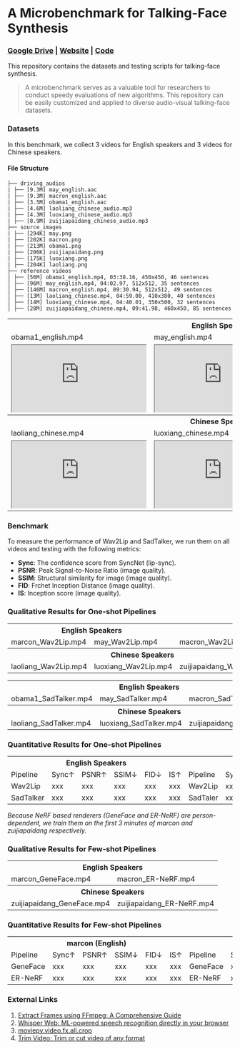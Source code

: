 # A Microbenchmark for Talking-Face Synthesis
### [**Google Drive**](https://drive.google.com/drive/folders/1vBse3rgHd3JfTGNFXC-oUZs5DR9B5Mep?usp=sharing) | [**Website**](https://jason-cs18.github.io/awesome-avatar/benchmarks/) | [**Code**](https://github.com/Jason-cs18/awesome-avatar/tree/main/benchmarks)

This repository contains the datasets and testing scripts for talking-face synthesis.

> A microbenchmark serves as a valuable tool for researchers to conduct speedy evaluations of new algorithms. This repository can be easily customized and applied to diverse audio-visual talking-face datasets.

### Datasets
In this benchmark, we collect 3 videos for English speakers and 3 videos for Chinese speakers.

<!-- <img src="https://github.com/Jason-cs18/awesome-avatar/blob/main/benchmarks/assets/file_structure.png"/>

![File Structure](https://github.com/Jason-cs18/awesome-avatar/blob/main/benchmarks/assets/file_structure.png "Magic Gardens") -->

<!-- ![](https://github.com/Jason-cs18/awesome-avatar/blob/main/benchmarks/assets/file_structure.png) -->

#### File Structure
```
├── driving_audios
| ├── [9.3M] may_english.aac
| ├── [9.3M] macron_english.aac
| ├── [3.5M] obama1_english.aac
| ├── [4.6M] laoliang_chinese_audio.mp3
| ├── [4.3M] luoxiang_chinese_audio.mp3
| ├── [8.9M] zuijiapaidang_chinese_audio.mp3
├── source_images
| ├── [294K] may.png
| ├── [202K] macron.png
| ├── [213M] obama1.png
| ├── [206K] zuijiapaidang.png
| ├── [175K] luoxiang.png
| ├── [204K] laoliang.png
├── reference videos
│ ├── [56M] obama1_english.mp4, 03:38.16, 450x450, 46 sentences
│ ├── [96M] may_english.mp4, 04:02.97, 512x512, 35 sentences
│ ├── [146M] macron_english.mp4, 09:30.94, 512x512, 49 sentences
│ ├── [13M] laoliang_chinese.mp4, 04:59.00, 410x380, 40 sentences
│ ├── [14M] luoxiang_chinese.mp4, 04:40.01, 350x500, 32 sentences
│ ├── [28M] zuijiapaidang_chinese.mp4, 09:41.98, 460x450, 85 sentences
```

<table>
	<tr>
	    <th colspan="3"><center>English Speakers</center></th>
    	<tr>
	    	<td >obama1_english.mp4</td>
	    	<td>may_english.mp4</td>
        	<td>macron_english.mp4</td>
		</tr >
    </tr >
    	<tr>
	    	<td><iframe src="https://drive.google.com/file/d/1g-T1nvL0KqBkInIRVSSbOvmC1LiCB36o/preview"></iframe></td>
	    	<td><iframe src="https://drive.google.com/file/d/1UMQZP7j8ORLJpHYiUMc-FexDp_SX7386/preview"></iframe></td>
        	<td><iframe src="https://drive.google.com/file/d/1jxu5SqluMDHFxT1R7dP1k4uWHHnnG9RK/preview"></iframe></td>
		</tr >
    <tr>
	    <th colspan="3"><center>Chinese Speakers</center></th>
    	<tr>
	    	<td >laoliang_chinese.mp4</td>
	    	<td>luoxiang_chinese.mp4</td>
	    	<td>zuijiapaidang_chinese.mp4</td>
		</tr >
    </tr >
    	<tr>
	    	<td><iframe src="https://drive.google.com/file/d/1iBGa6_x4bhfnWblEPtL3NbQwULQdNXCq/preview"></iframe></td>
	    	<td><iframe src="https://drive.google.com/file/d/1d1haMYyA9mH0Wc1NgkEAuHtk30KpLJME/preview"></iframe></td>
        	<td><iframe src="https://drive.google.com/file/d/1H-DhAj2K8EESbCUWvr6ylcUqKIFVJ94k/preview"></iframe></td>
		</tr >
</table>

### Benchmark
To measure the performance of Wav2Lip and SadTalker, we run them on all videos and testing with the following metrics: 
- **Sync**: The confidence score from SyncNet (lip-sync).
- **PSNR**: Peak Signal-to-Noise Ratio (image quality).
- **SSIM**: Structural similarity for image (image quality).
- **FID**: Frchet Inception Distance (image quality).
- **IS**: Inception score (image quality).

### Qualitative Results for One-shot Pipelines

<table>
	<tr>
	    <th colspan="2"><center>English Speakers</center></th>
    	<tr>
	    	<td >marcon_Wav2Lip.mp4</td>
	    	<td>may_Wav2Lip.mp4</td>
        	<td>macron_Wav2Lip.mp4</td>
		</tr >
    </tr >
    <tr>
	    <th colspan="3"><center>Chinese Speakers</center></th>
    	<tr>
	    	<td >laoliang_Wav2Lip.mp4</td>
	    	<td>luoxiang_Wav2Lip.mp4</td>
	    	<td>zuijiapaidang_Wav2Lip.mp4</td>
		</tr >
    </tr >
</table>

<table>
	<tr>
	    <th colspan="3"><center>English Speakers</center></th>
    	<tr>
	    	<td >obama1_SadTalker.mp4</td>
	    	<td>may_SadTalker.mp4</td>
        	<td>macron_SadTalker.mp4</td>
		</tr >
    </tr >
    <tr>
	    <th colspan="3"><center>Chinese Speakers</center></th>
    	<tr>
	    	<td >laoliang_SadTalker.mp4</td>
	    	<td>luoxiang_SadTalker.mp4</td>
	    	<td>zuijiapaidang_SadTalker.mp4</td>
		</tr >
    </tr >
</table>

### Quantitative Results for One-shot Pipelines
<table>
	<tr>
	    <th colspan="6"><center>English Speakers</center></th> <th colspan="6"><center>Chinese Speakers</center></th>
    	<tr>
	    	<td >Pipeline</td>
	    	<td>Sync↑</td>
	    	<td>PSNR↑</td>
        	<td>SSIM↓</td>
			<td>FID↓</td>
        	<td>IS↑</td>
			<td >Pipeline</td>
	    	<td>Sync↑</td>
	    	<td>PSNR↑</td>
        	<td>SSIM↓</td>
			<td>FID↓</td>
        	<td>IS↑</td>
		</tr >
    </tr >
		<tr>
	    	<td >Wav2Lip</td>
	    	<td>xxx</td>
	    	<td>xxx</td>
        	<td>xxx</td>
			<td>xxx</td>
        	<td>xxx</td>
	    	<td >Wav2Lip</td>
	    	<td>xxx</td>
	    	<td>xxx</td>
        	<td>xxx</td>
			<td>xxx</td>
        	<td>xxx</td>
		</tr >
		<tr>
	    	<td >SadTalker</td>
	    	<td>xxx</td>
	    	<td>xxx</td>
        	<td>xxx</td>
			<td>xxx</td>
        	<td>xxx</td>
	    	<td >SadTaler</td>
	    	<td>xxx</td>
	    	<td>xxx</td>
        	<td>xxx</td>
			<td>xxx</td>
        	<td>xxx</td>
		</tr >
</table>


*Because NeRF based renderers (GeneFace and ER-NeRF) are person-dependent, we train them on the first 3 minutes of marcon and zuijiapaidang respectively.*


### Qualitative Results for Few-shot Pipelines

<table>
	<tr>
	    <th colspan="2"><center>English Speakers</center></th>
    	<tr>
	    	<td >marcon_GeneFace.mp4</td>
	    	<td>macron_ER-NeRF.mp4</td>
		</tr >
    </tr >
    <tr>
	    <th colspan="2"><center>Chinese Speakers</center></th>
    	<tr>
	    	<td >zuijiapaidang_GeneFace.mp4</td>
	    	<td>zuijiapaidang_ER-NeRF.mp4</td>
		</tr >
    </tr >
</table>

### Quantitative Results for Few-shot Pipelines

<table>
	<tr>
	    <th colspan="6"><center>marcon (English)</center></th><th colspan="6"><center>zuijiapaidang (Chinese)</center></th>
    	<tr>
	    	<td >Pipeline</td>
	    	<td>Sync↑</td>
	    	<td>PSNR↑</td>
        	<td>SSIM↓</td>
			<td>FID↓</td>
        	<td>IS↑</td>
			<td >Pipeline</td>
	    	<td>Sync↑</td>
	    	<td>PSNR↑</td>
        	<td>SSIM↓</td>
			<td>FID↓</td>
        	<td>IS↑</td>
		</tr >
    </tr >
		<tr>
	    	<td >GeneFace</td>
	    	<td>xxx</td>
	    	<td>xxx</td>
        	<td>xxx</td>
			<td>xxx</td>
        	<td>xxx</td>
	    	<td >GeneFace</td>
	    	<td>xxx</td>
	    	<td>xxx</td>
        	<td>xxx</td>
			<td>xxx</td>
        	<td>xxx</td>
		</tr >
		<tr>
	    	<td >ER-NeRF</td>
	    	<td>xxx</td>
	    	<td>xxx</td>
        	<td>xxx</td>
			<td>xxx</td>
        	<td>xxx</td>
	    	<td >ER-NeRF</td>
	    	<td>xxx</td>
	    	<td>xxx</td>
        	<td>xxx</td>
			<td>xxx</td>
        	<td>xxx</td>
		</tr >
</table>

### External Links
1. [Extract Frames using FFmpeg: A Comprehensive Guide](https://ottverse.com/extract-frames-using-ffmpeg-a-comprehensive-guide/)
2. [Whisper Web: ML-powered speech recognition directly in your browser](https://huggingface.co/spaces/Xenova/whisper-web)
3. [moviepy.video.fx.all.crop](https://zulko.github.io/moviepy/ref/videofx/moviepy.video.fx.all.crop.html)
4. [Trim Video: Trim or cut video of any format](https://online-video-cutter.com/)